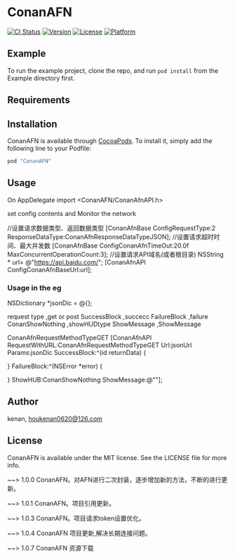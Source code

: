# ConanAFN

[![CI Status](http://img.shields.io/travis/acct<blob>=<NULL>/ConanAFN.svg?style=flat)](https://travis-ci.org/acct<blob>=<NULL>/ConanAFN)
[![Version](https://img.shields.io/cocoapods/v/ConanAFN.svg?style=flat)](http://cocoapods.org/pods/ConanAFN)
[![License](https://img.shields.io/cocoapods/l/ConanAFN.svg?style=flat)](http://cocoapods.org/pods/ConanAFN)
[![Platform](https://img.shields.io/cocoapods/p/ConanAFN.svg?style=flat)](http://cocoapods.org/pods/ConanAFN)

## Example

To run the example project, clone the repo, and run `pod install` from the Example directory first.

## Requirements

## Installation

ConanAFN is available through [CocoaPods](http://cocoapods.org). To install
it, simply add the following line to your Podfile:

```ruby
pod "ConanAFN"
```

## Usage
On AppDelegate import <ConanAFN/ConanAfnAPI.h>

set config contents and Monitor the network

//设置请求数据类型、返回数据类型
[ConanAfnBase ConfigRequestType:2 ResponseDataType:ConanAfnResponseDataTypeJSON];
//设置请求超时时间、最大并发数
[ConanAfnBase ConfigConanAfnTimeOut:20.0f MaxConcurrentOperationCount:3];
//设置请求API域名(或者根目录)
NSString * url= @"https://api.baidu.com/";
[ConanAfnAPI ConfigConanAfnBaseUrl:url];

### Usage in the eg

NSDictionary *jsonDic = @{};

request type ,get or post
SuccessBlock ,succecc
FailureBlock ,failure
ConanShowNothing ,showHUDtype
ShowMessage ,ShowMessage


ConanAfnRequestMethodTypeGET
[ConanAfnAPI RequestWithURL:ConanAfnRequestMethodTypeGET Url:jsonUrl Params:jsonDic SuccessBlock:^(id returnData) {


} FailureBlock:^(NSError *error) {

} ShowHUB:ConanShowNothing ShowMessage:@""];



## Author

kenan, houkenan0620@126.com

## License

ConanAFN is available under the MIT license. See the LICENSE file for more info.


~~> 1.0.0 ConanAFN。对AFN进行二次封装，逐步增加新的方法，不断的进行更新。

~~> 1.0.1 ConanAFN。项目引用更新。

~~> 1.0.3 ConanAFN。项目请求token设置优化。

~~> 1.0.4 ConanAFN 项目更新,解决长期连接问题。

~~> 1.0.7 ConanAFN 资源下载
